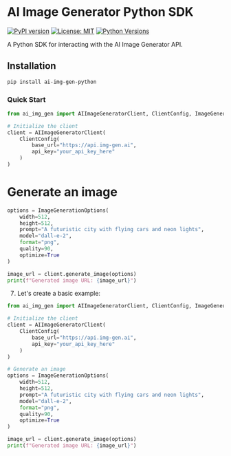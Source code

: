 # AI Image Generator Python SDK

[![PyPI version](https://img.shields.io/pypi/v/ai-img-gen-python.svg)](https://pypi.org/project/ai-img-gen-python/)
[![License: MIT](https://img.shields.io/badge/License-MIT-yellow.svg)](https://opensource.org/licenses/MIT)
[![Python Versions](https://img.shields.io/pypi/pyversions/ai-img-gen-python.svg)](https://pypi.org/project/ai-img-gen-python/)

A Python SDK for interacting with the AI Image Generator API.

## Installation

```bash
pip install ai-img-gen-python
```


### Quick Start
```python
from ai_img_gen import AIImageGeneratorClient, ClientConfig, ImageGenerationOptions

# Initialize the client
client = AIImageGeneratorClient(
    ClientConfig(
        base_url="https://api.img-gen.ai",
        api_key="your_api_key_here"
    )
)
```

# Generate an image
```python
options = ImageGenerationOptions(
    width=512,
    height=512,
    prompt="A futuristic city with flying cars and neon lights",
    model="dall-e-2",
    format="png",
    quality=90,
    optimize=True
)

image_url = client.generate_image(options)
print(f"Generated image URL: {image_url}")
```

7. Let's create a basic example:

```python
from ai_img_gen import AIImageGeneratorClient, ClientConfig, ImageGenerationOptions

# Initialize the client
client = AIImageGeneratorClient(
    ClientConfig(
        base_url="https://api.img-gen.ai",
        api_key="your_api_key_here"
    )
)

# Generate an image
options = ImageGenerationOptions(
    width=512,
    height=512,
    prompt="A futuristic city with flying cars and neon lights",
    model="dall-e-2",
    format="png",
    quality=90,
    optimize=True
)

image_url = client.generate_image(options)
print(f"Generated image URL: {image_url}")